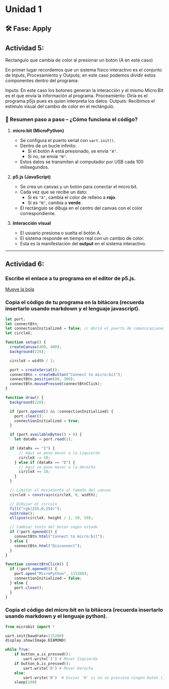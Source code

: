 # Unidad 1

## 🛠 Fase: Apply

## Actividad 5:

Rectangulo que cambia de color al presionar un botón (A en este caso)

En primer lugar recordemos que un sistema físico interactivo es el conjunto de Inputs, Procesamiento y Outputs; en este caso podemos dividir estos componentes dentro del programa:

Inputs: En este caso los botones generan la interacción y el mismo Micro:Bit es el que envía la información al programa.
Proceamiento: Diría es el programa p5js pues es quien interpreta los datos.
Outputs: Recibimos el estímulo visual del cambio de color en el rectángulo.

### 🧭 Resumen paso a paso – ¿Cómo funciona el código?

1. **micro:bit (MicroPython)**
   - Se configura el puerto serial con `uart.init()`.
   - Dentro de un bucle infinito:
     - Si el botón A está presionado, se envía `"A"`.
     - Si no, se envía `"N"`.
   - Estos datos se transmiten al computador por USB cada 100 milisegundos.

2. **p5.js (JavaScript)**
   - Se crea un canvas y un botón para conectar el micro:bit.
   - Cada vez que se recibe un dato:
     - Si es `"A"`, cambia el color de relleno a **rojo**.
     - Si es `"N"`, cambia a **verde**.
   - El rectángulo se dibuja en el centro del canvas con el color correspondiente.

3. **Interacción visual**
   - El usuario presiona o suelta el botón A.
   - El sistema responde en tiempo real con un cambio de color.
   - Esta es la manifestación del **output** en el sistema interactivo.

---


## Actividad 6:
### Escribe el enlace a tu programa en el editor de p5.js.

[Mueve la bola](https://editor.p5js.org/DanielAMendozaJ/sketches/4E8K_HAig)


### Copia el código de tu programa en la bitácora (recuerda insertarlo usando markdown y el lenguaje javascript).

```javascript
let port;
let connectBtn;
let connectionInitialized = false; // Abrió el puerto de comunicaciones
let circleX;

function setup() {
  createCanvas(400, 400);
  background(220);

  circleX = width / 2;

  port = createSerial();
  connectBtn = createButton("Connect to micro:bit");
  connectBtn.position(80, 300);
  connectBtn.mousePressed(connectBtnClick);
}

function draw() {
  background(220);

  if (port.opened() && !connectionInitialized) {
    port.clear();
    connectionInitialized = true;
  }

  if (port.availableBytes() > 0) {
    let dataRx = port.read(1);

  if (dataRx == "I") {
      // Aquí se pone mover a la izquierda
      circleX -= 10;
    } else if (dataRx == "D") {
      // Aquí se pone mover a la derecha
      circleX += 10;
    }
  }

  // Limitar el movimiento al tamaño del canvas
  circleX = constrain(circleX, 0, width);

  // Dibujar el círculo
  fill("rgb(255,0,254)");
  noStroke();
  ellipse(circleX, height / 2, 50, 50);

  // Cambiar texto del botón según estado
  if (!port.opened()) {
    connectBtn.html("Connect to micro:bit");
  } else {
    connectBtn.html("Disconnect");
  }
}

function connectBtnClick() {
  if (!port.opened()) {
    port.open("MicroPython", 115200);
    connectionInitialized = false;
  } else {
    port.close();
  }
}
```

### Copia el código del micro:bit en la bitácora (recuerda insertarlo usando markdown y el lenguaje python).

```python
from microbit import *

uart.init(baudrate=115200)
display.show(Image.DIAMOND)

while True:
    if button_a.is_pressed():
        uart.write('I') # Mover Izquierda
    if button_b.is_pressed():
        uart.write('D') # Mover Derecha
    else:
        uart.write('N')  # Enviar 'N' si no se presiona ningún botón (indiferente)
    sleep(100)
```
